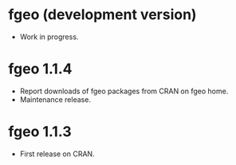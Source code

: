 # fgeo (development version)

* Work in progress.

# fgeo 1.1.4

* Report downloads of fgeo packages from CRAN on fgeo home.
* Maintenance release.

# fgeo 1.1.3

* First release on CRAN.
